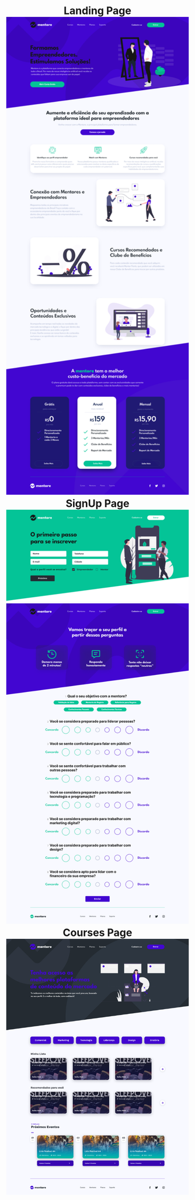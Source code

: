<h1 align="center">
    <span>Landing Page</span>
    <img alt="Example" title="Example" src="assets/landing-page.png" width="500px" />
    <span>SignUp Page</span>
    <img alt="Example" title="Example" src="assets/signup-page.png" width="500px" />
    <img alt="Example" title="Example" src="assets/signup-page2.png" width="500px" />
    <span>Courses Page</span>
    <img alt="Example" title="Example" src="assets/courses-page.png" width="500px" />
</h1>
